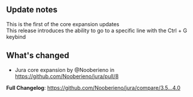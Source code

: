 ## Update notes
This is the first of the core expansion updates  
This release introduces the ability to go to a specific line with the Ctrl + G keybind

## What's changed
* Jura core expansion by @Nooberieno in https://github.com/Nooberieno/jura/pull/8

**Full Changelog**: https://github.com/Nooberieno/jura/compare/3.5...4.0
